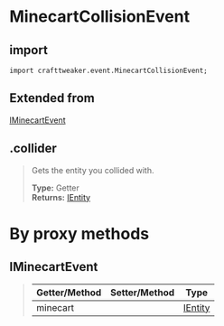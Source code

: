 # MinecartCollisionEvent

## import
`import crafttweaker.event.MinecartCollisionEvent;`

## Extended from
[IMinecartEvent](/CraftTweaker/Vanilla/Events/IMinecartEvent.md)

## .collider
> Gets the entity you collided with.
>
> **Type:** Getter  
> **Returns:** [IEntity](/CraftTweaker/Vanilla/Entities/IEntity.md)

# By proxy methods

## IMinecartEvent
> | Getter/Method   | Setter/Method     | Type                                                               |
> |-----------------|-------------------|--------------------------------------------------------------------|
> | minecart        |                   | [IEntity](/CraftTweaker/Vanilla/Entities/IEntity.md)               |